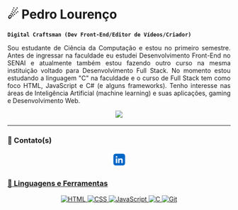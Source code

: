 # ☄ Pedro Lourenço

**`Digital Craftsman (Dev Front-End/Editor de Vídeos/Criador)`**

<p align="justify">
    Sou estudante de Ciência da Computação e estou no primeiro semestre. Antes de ingressar na faculdade eu estudei Desenvolvimento Front-End no SENAI e atualmente também estou fazendo outro curso na mesma instituição voltado para Desenvolvimento Full Stack. No momento estou estudando a linguagem "C" na faculdade e o curso de Full Stack tem como foco HTML, JavaScript e C# (e alguns frameworks). Tenho interesse nas áreas de Inteligência Artificial (machine learning) e suas aplicações, gaming e Desenvolvimento Web.
</p>

<div align="center">
    <img src="imgs/shell.gif">
</div>

---

### 📩 Contato(s)
<p align="center">
    <a href="https://www.linkedin.com/in/pedro-lourenco-codes/"><img width="35px" alt="LinkedIn" title="LinkedIn" src="imgs/linkedin-logo-linkedin-logo-transparent-linkedin-icon-transparent-free-free-png.webp"/>
</p>

### 🧰 Linguagens e Ferramentas

<!-- <div style="display: flex; justify-content: center; flex-direction: row; gap: 10px;"> -->
<p align="center">
    <img alt="HTML" width="30px" src="https://cdn.jsdelivr.net/gh/devicons/devicon/icons/html5/html5-plain.svg" />
    <img alt="CSS" width="30px" src="https://cdn.jsdelivr.net/gh/devicons/devicon/icons/css3/css3-plain.svg" />
    <img alt="JavaScript" width="30px" src="https://cdn.jsdelivr.net/gh/devicons/devicon/icons/javascript/javascript-plain.svg" />
    <img alt="C" width="30px" src="https://cdn.jsdelivr.net/gh/devicons/devicon@latest/icons/c/c-original.svg" />
    <img alt="Git" width="30px" src="https://cdn.jsdelivr.net/gh/devicons/devicon/icons/git/git-original.svg" />
</p align="center">
<!-- </div> -->

